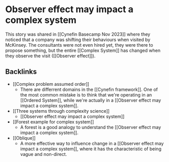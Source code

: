 # Observer effect may impact a complex system
This story was shared in [[Cynefin Basecamp Nov 2023]] where they noticed that a company was shifting their behaviours when visited by McKinsey. The consultants were not even hired yet, they were there to propose something, but the entire [[Complex System]] has changed when they observe the visit ([[Observer effect]]).

## Backlinks
* [[Complex problem assumed order]]
	* There are differrent domains in the [[Cynefin framework]]. One of the most common mistake is to think that we're operating in an [[Ordered System]], while we're actually in a [[Observer effect may impact a complex system]].
* [[Three systems through complexity science]]
	* [[Observer effect may impact a complex system]]
* [[Forest example for complex system]]
	* A forest is a good analogy to understand the [[Observer effect may impact a complex system]].
* [[Oblique]]
	* A more effective way to influence change in a [[Observer effect may impact a complex system]], where it has the characteristic of being vague and non-direct.

<!-- #evergreen -->

<!-- {BearID:BFA80200-2B0F-416F-A5B2-E35325D4C40A} -->
